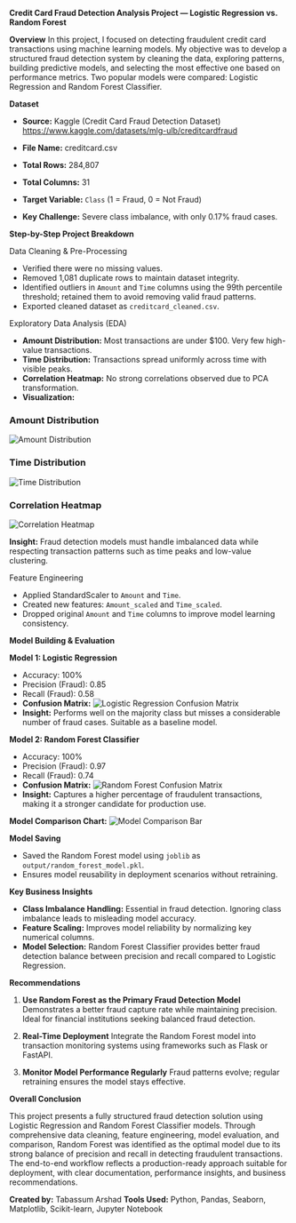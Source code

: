 **Credit Card Fraud Detection Analysis Project — Logistic Regression vs. Random Forest**

**Overview**
In this project, I focused on detecting fraudulent credit card transactions using machine learning models. My objective was to develop a structured fraud detection system by cleaning the data, exploring patterns, building predictive models, and selecting the most effective one based on performance metrics. Two popular models were compared: Logistic Regression and Random Forest Classifier.

**Dataset**
* **Source:** Kaggle (Credit Card Fraud Detection Dataset)
  https://www.kaggle.com/datasets/mlg-ulb/creditcardfraud
  
* **File Name:** creditcard.csv
* **Total Rows:** 284,807
* **Total Columns:** 31
* **Target Variable:** `Class` (1 = Fraud, 0 = Not Fraud)
* **Key Challenge:** Severe class imbalance, with only 0.17% fraud cases.

**Step-by-Step Project Breakdown**

Data Cleaning & Pre-Processing

* Verified there were no missing values.
* Removed 1,081 duplicate rows to maintain dataset integrity.
* Identified outliers in `Amount` and `Time` columns using the 99th percentile threshold; retained them to avoid removing valid fraud patterns.
* Exported cleaned dataset as `creditcard_cleaned.csv`.

Exploratory Data Analysis (EDA)

* **Amount Distribution:** Most transactions are under \$100. Very few high-value transactions.
* **Time Distribution:** Transactions spread uniformly across time with visible peaks.
* **Correlation Heatmap:** No strong correlations observed due to PCA transformation.
* **Visualization:**

### Amount Distribution
![Amount Distribution](charts/amount_distribution.png)

### Time Distribution
![Time Distribution](charts/time_distribution.png)

### Correlation Heatmap
![Correlation Heatmap](charts/correlation_heatmap.png)

**Insight:** Fraud detection models must handle imbalanced data while respecting transaction patterns such as time peaks and low-value clustering.

Feature Engineering

* Applied StandardScaler to `Amount` and `Time`.
* Created new features: `Amount_scaled` and `Time_scaled`.
* Dropped original `Amount` and `Time` columns to improve model learning consistency.

**Model Building & Evaluation**

**Model 1: Logistic Regression**

* Accuracy: 100%
* Precision (Fraud): 0.85
* Recall (Fraud): 0.58
* **Confusion Matrix:** ![Logistic Regression Confusion Matrix](charts/logistic_regression_confusion_matrix.png)
* **Insight:** Performs well on the majority class but misses a considerable number of fraud cases. Suitable as a baseline model.

**Model 2: Random Forest Classifier**

* Accuracy: 100%
* Precision (Fraud): 0.97
* Recall (Fraud): 0.74
* **Confusion Matrix:** ![Random Forest Confusion Matrix](charts/random_forest_confusion_matrix.png)
* **Insight:** Captures a higher percentage of fraudulent transactions, making it a stronger candidate for production use.

**Model Comparison Chart:**
![Model Comparison Bar](charts/model_comparison_bar.png)

**Model Saving**

* Saved the Random Forest model using `joblib` as `output/random_forest_model.pkl`.
* Ensures model reusability in deployment scenarios without retraining.

**Key Business Insights**

* **Class Imbalance Handling:** Essential in fraud detection. Ignoring class imbalance leads to misleading model accuracy.
* **Feature Scaling:** Improves model reliability by normalizing key numerical columns.
* **Model Selection:** Random Forest Classifier provides better fraud detection balance between precision and recall compared to Logistic Regression.

**Recommendations**

1. **Use Random Forest as the Primary Fraud Detection Model**
   Demonstrates a better fraud capture rate while maintaining precision. Ideal for financial institutions seeking balanced fraud detection.

2. **Real-Time Deployment**
   Integrate the Random Forest model into transaction monitoring systems using frameworks such as Flask or FastAPI.

3. **Monitor Model Performance Regularly**
   Fraud patterns evolve; regular retraining ensures the model stays effective.

**Overall Conclusion**

This project presents a fully structured fraud detection solution using Logistic Regression and Random Forest Classifier models. Through comprehensive data cleaning, feature engineering, model evaluation, and comparison, Random Forest was identified as the optimal model due to its strong balance of precision and recall in detecting fraudulent transactions. The end-to-end workflow reflects a production-ready approach suitable for deployment, with clear documentation, performance insights, and business recommendations.



**Created by:** Tabassum Arshad
**Tools Used:** Python, Pandas, Seaborn, Matplotlib, Scikit-learn, Jupyter Notebook
